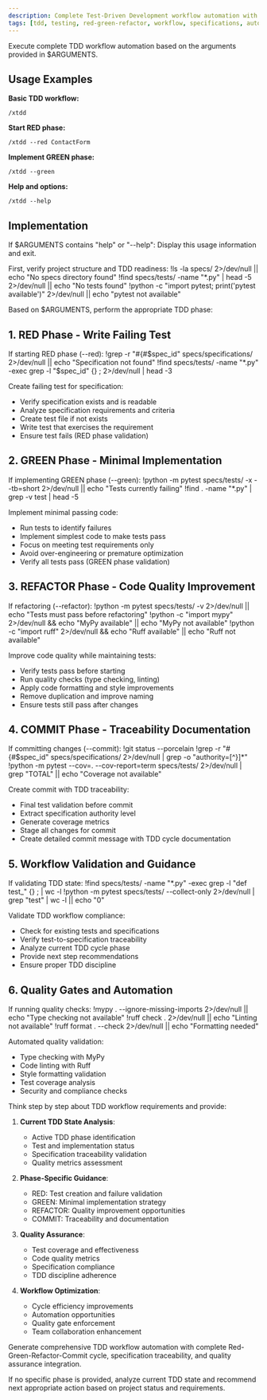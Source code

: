 ```yaml
---
description: Complete Test-Driven Development workflow automation with Red-Green-Refactor-Commit cycle
tags: [tdd, testing, red-green-refactor, workflow, specifications, automation]
---
```


Execute complete TDD workflow automation based on the arguments provided in $ARGUMENTS.

## Usage Examples

**Basic TDD workflow:**
```
/xtdd
```

**Start RED phase:**
```
/xtdd --red ContactForm
```

**Implement GREEN phase:**
```
/xtdd --green
```

**Help and options:**
```
/xtdd --help
```

## Implementation

If $ARGUMENTS contains "help" or "--help":
Display this usage information and exit.

First, verify project structure and TDD readiness:
!ls -la specs/ 2>/dev/null || echo "No specs directory found"
!find specs/tests/ -name "*.py" | head -5 2>/dev/null || echo "No tests found"
!python -c "import pytest; print('pytest available')" 2>/dev/null || echo "pytest not available"

Based on $ARGUMENTS, perform the appropriate TDD phase:

## 1. RED Phase - Write Failing Test

If starting RED phase (--red):
!grep -r "#{#$spec_id" specs/specifications/ 2>/dev/null || echo "Specification not found"
!find specs/tests/ -name "*.py" -exec grep -l "$spec_id" {} \; 2>/dev/null | head -3

Create failing test for specification:
- Verify specification exists and is readable
- Analyze specification requirements and criteria
- Create test file if not exists
- Write test that exercises the requirement
- Ensure test fails (RED phase validation)

## 2. GREEN Phase - Minimal Implementation

If implementing GREEN phase (--green):
!python -m pytest specs/tests/ -x --tb=short 2>/dev/null || echo "Tests currently failing"
!find . -name "*.py" | grep -v test | head -5

Implement minimal passing code:
- Run tests to identify failures
- Implement simplest code to make tests pass
- Focus on meeting test requirements only
- Avoid over-engineering or premature optimization
- Verify all tests pass (GREEN phase validation)

## 3. REFACTOR Phase - Code Quality Improvement

If refactoring (--refactor):
!python -m pytest specs/tests/ -v 2>/dev/null || echo "Tests must pass before refactoring"
!python -c "import mypy" 2>/dev/null && echo "MyPy available" || echo "MyPy not available"
!python -c "import ruff" 2>/dev/null && echo "Ruff available" || echo "Ruff not available"

Improve code quality while maintaining tests:
- Verify tests pass before starting
- Run quality checks (type checking, linting)
- Apply code formatting and style improvements
- Remove duplication and improve naming
- Ensure tests still pass after changes

## 4. COMMIT Phase - Traceability Documentation

If committing changes (--commit):
!git status --porcelain
!grep -r "#{#$spec_id" specs/specifications/ 2>/dev/null | grep -o "authority=[^}]*"
!python -m pytest --cov=. --cov-report=term specs/tests/ 2>/dev/null | grep "TOTAL" || echo "Coverage not available"

Create commit with TDD traceability:
- Final test validation before commit
- Extract specification authority level
- Generate coverage metrics
- Stage all changes for commit
- Create detailed commit message with TDD cycle documentation

## 5. Workflow Validation and Guidance

If validating TDD state:
!find specs/tests/ -name "*.py" -exec grep -l "def test_" {} \; | wc -l
!python -m pytest specs/tests/ --collect-only 2>/dev/null | grep "test" | wc -l || echo "0"

Validate TDD workflow compliance:
- Check for existing tests and specifications
- Verify test-to-specification traceability
- Analyze current TDD cycle phase
- Provide next step recommendations
- Ensure proper TDD discipline

## 6. Quality Gates and Automation

If running quality checks:
!mypy . --ignore-missing-imports 2>/dev/null || echo "Type checking not available"
!ruff check . 2>/dev/null || echo "Linting not available" 
!ruff format . --check 2>/dev/null || echo "Formatting needed"

Automated quality validation:
- Type checking with MyPy
- Code linting with Ruff
- Style formatting validation
- Test coverage analysis
- Security and compliance checks

Think step by step about TDD workflow requirements and provide:

1. **Current TDD State Analysis**:
   - Active TDD phase identification
   - Test and implementation status
   - Specification traceability validation
   - Quality metrics assessment

2. **Phase-Specific Guidance**:
   - RED: Test creation and failure validation
   - GREEN: Minimal implementation strategy
   - REFACTOR: Quality improvement opportunities
   - COMMIT: Traceability and documentation

3. **Quality Assurance**:
   - Test coverage and effectiveness
   - Code quality metrics
   - Specification compliance
   - TDD discipline adherence

4. **Workflow Optimization**:
   - Cycle efficiency improvements
   - Automation opportunities
   - Quality gate enforcement
   - Team collaboration enhancement

Generate comprehensive TDD workflow automation with complete Red-Green-Refactor-Commit cycle, specification traceability, and quality assurance integration.

If no specific phase is provided, analyze current TDD state and recommend next appropriate action based on project status and requirements.